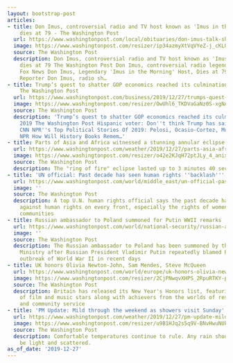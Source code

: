 ```yaml
---
layout: bootstrap-post
articles:
- title: Don Imus, controversial radio and TV host known as 'Imus in the Morning,'
    dies at 79 - The Washington Post
  url: https://www.washingtonpost.com/local/obituaries/don-imus-talk-show-host-who-turned-bad-behavior-into-big-ratings-dies-at-79/2019/12/27/330a3f2a-28f9-11ea-b2ca-2e72667c1741_story.html
  image: https://www.washingtonpost.com/resizer/ip34azmyXtVqVYeZ-j_cKLUbujE=/1440x0/smart/arc-anglerfish-washpost-prod-washpost.s3.amazonaws.com/public/WZQXC6RJAAI6VHHOEWGBRK3AYA.jpg
  source: The Washington Post
  description: Don Imus, controversial radio and TV host known as 'Imus in the Morning,'
    dies at 79 The Washington Post Don Imus, controversial radio legend, dies at 79
    Fox News Don Imus, Legendary 'Imus in the Morning' Host, Dies at 79 Hollywood
    Reporter Don Imus, radio sh…
- title: Trump’s quest to shatter GOP economics reached its culmination in 2019 -
    The Washington Post
  url: https://www.washingtonpost.com/business/2019/12/27/trumps-quest-shatter-gop-economics-reached-its-culmination/
  image: https://www.washingtonpost.com/resizer/OwUhl6_TKDVaGaNz0S-xgNAuchU=/1440x0/smart/arc-anglerfish-washpost-prod-washpost.s3.amazonaws.com/public/KU7JN4RGM4I6VHGJ4GOPXSD6KE.jpg
  source: The Washington Post
  description: 'Trump’s quest to shatter GOP economics reached its culmination in
    2019 The Washington Post Hispanic voter: Don''t think Trump has said racist things
    CNN NPR''s Top Political Stories Of 2019: Pelosi, Ocasio-Cortez, Mueller Report
    NPR How Will History Books Remem…'
- title: Parts of Asia and Africa witnessed a stunning annular eclipse Thursday
  url: https://www.washingtonpost.com/weather/2019/12/27/parts-asia-africa-witnessed-stunning-annular-eclipse-thursday/
  image: https://www.washingtonpost.com/resizer/o42e2KJqH72ptJLy_4_anixpSfI=/1484x0/arc-anglerfish-washpost-prod-washpost.s3.amazonaws.com/public/SIL5TCWUORE2ZAORGZYFCRFYTM.jpg
  source: The Washington Post
  description: The "ring of fire" eclipse lasted up to 3 minutes 40 seconds
- title: 'UN official: Past decade has seen human rights ''backlash'''
  url: https://www.washingtonpost.com/world/middle_east/un-official-past-decade-has-seen-human-rights-backlash/2019/12/27/5d789120-28f0-11ea-9cc9-e19cfbc87e51_story.html
  image: ''
  source: The Washington Post
  description: A top U.N. human rights official says the past decade has seen a backlash
    against human rights on every front, especially the rights of women and the LGBT
    communities
- title: Russian ambassador to Poland summoned for Putin WWII remarks
  url: https://www.washingtonpost.com/world/national-security/russian-ambassador-to-poland-summoned-for-putin-wwii-remarks/2019/12/27/3470a22c-28f0-11ea-9cc9-e19cfbc87e51_story.html
  image: ''
  source: The Washington Post
  description: The Russian ambassador to Poland has been summoned by the Polish Foreign
    Ministry after Russian President Vladimir Putin repeatedly blamed Poland for the
    outbreak of World War II in recent days
- title: UK honors Olivia Newton-John, Sam Mendes, Steve McQueen
  url: https://www.washingtonpost.com/world/europe/uk-honors-olivia-newton-john-sam-mendes-steve-mcqueen/2019/12/27/6942a8a4-28ed-11ea-9cc9-e19cfbc87e51_story.html
  image: https://www.washingtonpost.com/resizer/2CjPNwqvXHPS_2RpuRTKY-p3eVo=/1484x0/www.washingtonpost.com/pb/resources/img/twp-social-share.png
  source: The Washington Post
  description: Britain has released its New Year's Honors list, featuring a number
    of film and music stars along with achievers from the worlds of research, politics
    and community service
- title: 'PM Update: Mild through the weekend as showers visit Sunday'
  url: https://www.washingtonpost.com/weather/2019/12/27/pm-update-mild-through-weekend-showers-visit-sunday/
  image: https://www.washingtonpost.com/resizer/u9B1HJq2s5q9V-BNvHwuNUkzA4Y=/1484x0/arc-anglerfish-washpost-prod-washpost.s3.amazonaws.com/public/YVE7PR7YTVGMLIC5YR64QA66CY.jpg
  source: The Washington Post
  description: Comfortable temperatures continue to rule. Any rain should tend to
    be light and scattered.
as_of_date: '2019-12-27'
---
```


